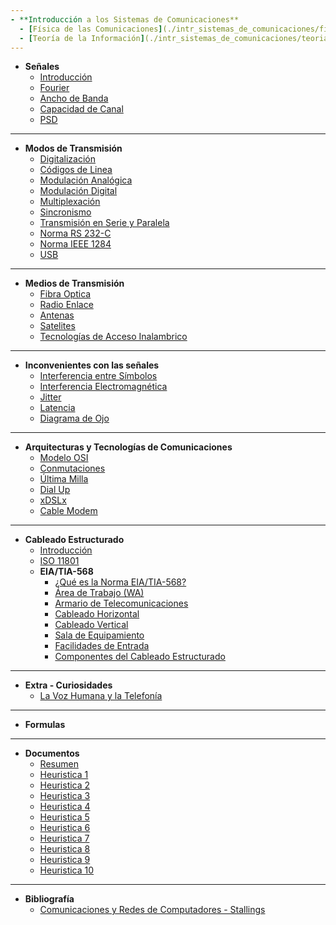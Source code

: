 ```yaml
---
- **Introducción a los Sistemas de Comunicaciones**
  - [Física de las Comunicaciones](./intr_sistemas_de_comunicaciones/fisica_de_las_comunicaciones)
  - [Teoría de la Información](./intr_sistemas_de_comunicaciones/teoria_de_la_informacion)
---
```

- **Señales**
  - [Introducción](./seniales/introduccion)
  - [Fourier](./seniales/fourier)
  - [Ancho de Banda](./seniales/ancho_de_banda)
  - [Capacidad de Canal](./seniales/capacidad_de_canal)
  - [PSD](./seniales/psd)
---
- **Modos de Transmisión**
  - [Digitalización](./modos/digitalizacion)
  - [Códigos de Linea](./modos/codigos_de_linea)
  - [Modulación Analógica](./modos/modulacion_analogica)
  - [Modulación Digital](./modos/modulacion_digital)
  - [Multiplexación](./modos/multiplexacion)
  - [Sincronismo](./modos/sincronismo) 
  - [Transmisión en Serie y Paralela](./modos/transmision_serie_paralela)
  - [Norma RS 232-C](./modos/norma_rs232)
  - [Norma IEEE 1284](./modos/norma_ieee1284)
  - [USB](./modos/usb)
---  
- **Medios de Transmisión**
  - [Fibra Optica](./medios/fibra_optica)
  - [Radio Enlace](./medios/radioenlace)
  - [Antenas](./medios/antenas)
  - [Satelites](./medios/satelites)
  - [Tecnologías de Acceso Inalambrico](./medios/tecnologias_acceso_inalambrico)
---
- **Inconvenientes con las señales**
  - [Interferencia entre Símbolos](./inconvenientes/interferencia_entre_simbolos)
  - [Interferencia Electromagnética](./inconvenientes/interferencia_electromagnetica)
  - [Jitter](./inconvenientes/jitter)
  - [Latencia](./inconvenientes/latencia)
  - [Diagrama de Ojo](./inconvenientes/diagrama_de_ojo)
---
- **Arquitecturas y Tecnologías de Comunicaciones**
  - [Modelo OSI](./arquitecturas/modelo_osi)
  - [Conmutaciones](./arquitecturas/conmutaciones)
  - [Última Milla](./arquitecturas/ultima_milla)
  - [Dial Up](./arquitecturas/dial_up)
  - [xDSLx](./arquitecturas/xdslx)
  - [Cable Modem](./arquitecturas/cable_modem)
---
- **Cableado Estructurado**
  - [Introducción](./cableado_estructurado/introduccion)
  - [ISO 11801](./cableado_estructurado/ISO_11801)
  - **EIA/TIA-568**
    - [¿Qué es la Norma EIA/TIA-568?](./cableado_estructurado/norma/EIA_TIA-568)
    - [Área de Trabajo (WA)](./cableado_estructurado/norma/WA)
    - [Armario de Telecomunicaciones](./cableado_estructurado/norma/armario_de_telecomunicaciones)
    - [Cableado Horizontal](./cableado_estructurado/norma/cableado_horizontal)
    - [Cableado Vertical](./cableado_estructurado/norma/cableado_vertical)
    - [Sala de Equipamiento](./cableado_estructurado/norma/sala_equipamiento)
    - [Facilidades de Entrada](./cableado_estructurado/norma/facilidades_entrada)
    - [Componentes del Cableado Estructurado](./cableado_estructurado/norma/componentes)
---
- **Extra - Curiosidades**
  - [La Voz Humana y la Telefonía](./extras/voz_humana_telefonia)
---
- **Formulas**
---
- **Documentos**
  - [Resumen](pdfs/resumen)
  - [Heuristica 1](pdfs/heuristicas/heuristica_1)
  - [Heuristica 2](pdfs/heuristicas/heuristica_2)
  - [Heuristica 3](pdfs/heuristicas/heuristica_3)
  - [Heuristica 4](pdfs/heuristicas/heuristica_4)
  - [Heuristica 5](pdfs/heuristicas/heuristica_5)
  - [Heuristica 6](pdfs/heuristicas/heuristica_6)
  - [Heuristica 7](pdfs/heuristicas/heuristica_7)
  - [Heuristica 8](pdfs/heuristicas/heuristica_8)
  - [Heuristica 9](pdfs/heuristicas/heuristica_9)
  - [Heuristica 10](pdfs/heuristicas/heuristica_10)
---
- **Bibliografía**
  - [Comunicaciones y Redes de Computadores - Stallings](pdfs/libros/comunicaciones_redes_stallings) 